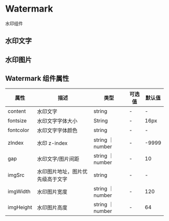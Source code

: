 # Watermark

水印组件

## 水印文字

<Watermark/>

## 水印图片

<WatermarkImg />

## Watermark 组件属性

| 属性      | 描述                             | 类型             | 可选值 | 默认值 |
| --------- | -------------------------------- | ---------------- | ------ | ------ |
| content   | 水印文字                         | string           | -      | -      |
| fontsize  | 水印文字字体大小                 | String           | -      | 16px   |
| fontcolor | 水印文字字体颜色                 | string           | -      | -      |
| zIndex    | 水印 z-index                     | string ｜ number | -      | -9999  |
| gap       | 水印文字/图片间距                | string ｜ number | -      | 10     |
| imgSrc    | 水印图片地址，图片优先级高于文字 | string           | -      | -      |
| imgWidth  | 水印图片宽度                     | string ｜ number | -      | 120    |
| imgHeight | 水印图片高度                     | string ｜ number | -      | 64     |
